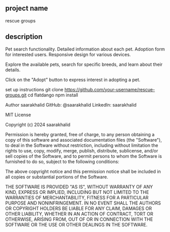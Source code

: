 ## project name
rescue groups

## description
Pet search functionality.
Detailed information about each pet.
Adoption form for interested users.
Responsive design for various devices.

Explore the available pets, search for specific breeds, and learn about their details.

Click on the "Adopt" button to express interest in adopting a pet.

set up instructions
git clone https://github.com/your-username/rescue-groups.git cd flatdango npm install

Author
saarakhalid
GitHub: @saarakhalid
LinkedIn: saarakhalid

MIT License

Copyright (c) 2024 saarakhalid

Permission is hereby granted, free of charge, to any person obtaining a copy
of this software and associated documentation files (the "Software"), to deal
in the Software without restriction, including without limitation the rights
to use, copy, modify, merge, publish, distribute, sublicense, and/or sell
copies of the Software, and to permit persons to whom the Software is
furnished to do so, subject to the following conditions:

The above copyright notice and this permission notice shall be included in all
copies or substantial portions of the Software.

THE SOFTWARE IS PROVIDED "AS IS", WITHOUT WARRANTY OF ANY KIND, EXPRESS OR
IMPLIED, INCLUDING BUT NOT LIMITED TO THE WARRANTIES OF MERCHANTABILITY,
FITNESS FOR A PARTICULAR PURPOSE AND NONINFRINGEMENT. IN NO EVENT SHALL THE
AUTHORS OR COPYRIGHT HOLDERS BE LIABLE FOR ANY CLAIM, DAMAGES OR OTHER
LIABILITY, WHETHER IN AN ACTION OF CONTRACT, TORT OR OTHERWISE, ARISING FROM,
OUT OF OR IN CONNECTION WITH THE SOFTWARE OR THE USE OR OTHER DEALINGS IN THE
SOFTWARE.
